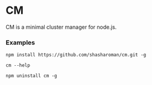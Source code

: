 CM
==

CM is a minimal cluster manager for node.js.

### Examples

```
npm install https://github.com/shasharoman/cm.git -g

cm --help

npm uninstall cm -g
```

